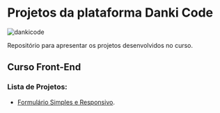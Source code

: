 # Projetos da plataforma Danki Code
![dankicode](https://i.ibb.co/mTJ1LhW/danki-bg2.jpg)

Repositório para apresentar os projetos desenvolvidos no curso.

## Curso Front-End


### Lista de Projetos:
- [Formulário Simples e Responsivo](https://github.com/martins-rafael/Danki-Code/tree/master/Curso%20Front-End/Formul%C3%A1rio%20Simples%20e%20Responsivo).

